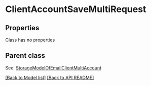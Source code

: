 
# ClientAccountSaveMultiRequest
## Properties
Class has no properties


## Parent class

See: [StorageModelOfEmailClientMultiAccount](StorageModelOfEmailClientMultiAccount.md)

[[Back to Model list]](Models.md) [[Back to API README]](README.md)

